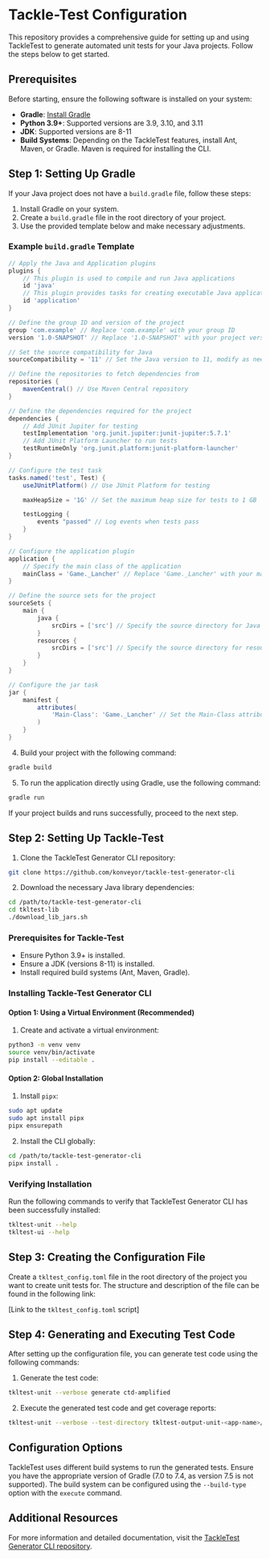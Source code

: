
# Tackle-Test Configuration

This repository provides a comprehensive guide for setting up and using TackleTest to generate automated unit tests for your Java projects. Follow the steps below to get started.

## Prerequisites

Before starting, ensure the following software is installed on your system:
- **Gradle**: [Install Gradle](https://gradle.org/install/)
- **Python 3.9+**: Supported versions are 3.9, 3.10, and 3.11
- **JDK**: Supported versions are 8-11
- **Build Systems**: Depending on the TackleTest features, install Ant, Maven, or Gradle. Maven is required for installing the CLI.

## Step 1: Setting Up Gradle

If your Java project does not have a `build.gradle` file, follow these steps:

1. Install Gradle on your system.
2. Create a `build.gradle` file in the root directory of your project.
3. Use the provided template below and make necessary adjustments.

### Example `build.gradle` Template

```groovy
// Apply the Java and Application plugins
plugins {
    // This plugin is used to compile and run Java applications
    id 'java'
    // This plugin provides tasks for creating executable Java applications
    id 'application'
}

// Define the group ID and version of the project
group 'com.example' // Replace 'com.example' with your group ID
version '1.0-SNAPSHOT' // Replace '1.0-SNAPSHOT' with your project version

// Set the source compatibility for Java
sourceCompatibility = '11' // Set the Java version to 11, modify as needed

// Define the repositories to fetch dependencies from
repositories {
    mavenCentral() // Use Maven Central repository
}

// Define the dependencies required for the project
dependencies {
    // Add JUnit Jupiter for testing
    testImplementation 'org.junit.jupiter:junit-jupiter:5.7.1'
    // Add JUnit Platform Launcher to run tests
    testRuntimeOnly 'org.junit.platform:junit-platform-launcher'
}

// Configure the test task
tasks.named('test', Test) {
    useJUnitPlatform() // Use JUnit Platform for testing

    maxHeapSize = '1G' // Set the maximum heap size for tests to 1 GB

    testLogging {
        events "passed" // Log events when tests pass
    }
}

// Configure the application plugin
application {
    // Specify the main class of the application
    mainClass = 'Game._Lancher' // Replace 'Game._Lancher' with your main class
}

// Define the source sets for the project
sourceSets {
    main {
        java {
            srcDirs = ['src'] // Specify the source directory for Java files
        }
        resources {
            srcDirs = ['src'] // Specify the source directory for resource files
        }
    }
}

// Configure the jar task
jar {
    manifest {
        attributes(
            'Main-Class': 'Game._Lancher' // Set the Main-Class attribute in the manifest file
        )
    }
}
```

4. Build your project with the following command:

```sh
gradle build
```

5. To run the application directly using Gradle, use the following command:

```sh
gradle run
```

If your project builds and runs successfully, proceed to the next step.

## Step 2: Setting Up Tackle-Test

1. Clone the TackleTest Generator CLI repository:

```sh
git clone https://github.com/konveyor/tackle-test-generator-cli
```

2. Download the necessary Java library dependencies:

```sh
cd /path/to/tackle-test-generator-cli
cd tkltest-lib
./download_lib_jars.sh
```

### Prerequisites for Tackle-Test

- Ensure Python 3.9+ is installed.
- Ensure a JDK (versions 8-11) is installed.
- Install required build systems (Ant, Maven, Gradle).

### Installing Tackle-Test Generator CLI

#### Option 1: Using a Virtual Environment (Recommended)

1. Create and activate a virtual environment:

```sh
python3 -m venv venv
source venv/bin/activate
pip install --editable .
```

#### Option 2: Global Installation

1. Install `pipx`:

```sh
sudo apt update
sudo apt install pipx
pipx ensurepath
```

2. Install the CLI globally:

```sh
cd /path/to/tackle-test-generator-cli
pipx install .
```

### Verifying Installation

Run the following commands to verify that TackleTest Generator CLI has been successfully installed:

```sh
tkltest-unit --help
tkltest-ui --help
```

## Step 3: Creating the Configuration File

Create a `tkltest_config.toml` file in the root directory of the project you want to create unit tests for. The structure and description of the file can be found in the following link:

[Link to the `tkltest_config.toml` script]

## Step 4: Generating and Executing Test Code

After setting up the configuration file, you can generate test code using the following commands:

1. Generate the test code:

```sh
tkltest-unit --verbose generate ctd-amplified
```

2. Execute the generated test code and get coverage reports:

```sh
tkltest-unit --verbose --test-directory tkltest-output-unit-<app-name>/<app-name>-ctd-amplified-tests execute
```

## Configuration Options

TackleTest uses different build systems to run the generated tests. Ensure you have the appropriate version of Gradle (7.0 to 7.4, as version 7.5 is not supported). The build system can be configured using the `--build-type` option with the `execute` command.

## Additional Resources

For more information and detailed documentation, visit the [TackleTest Generator CLI repository](https://github.com/konveyor/tackle-test-generator-cli).
